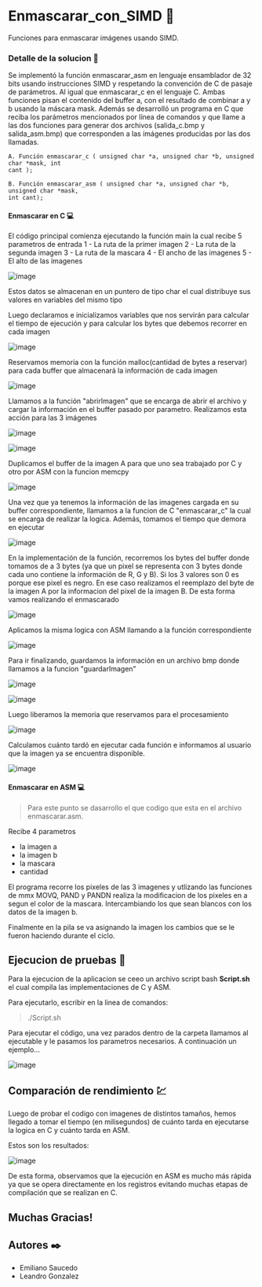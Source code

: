 # Enmascarar_con_SIMD 🤖 
Funciones para enmascarar imágenes usando SIMD.

### Detalle de la solucion 📜

Se implementó la función enmascarar_asm en lenguaje ensamblador de 32
bits usando instrucciones SIMD y respetando la convención de C de pasaje de parámetros. Al igual
que enmascarar_c en el lenguaje C. Ambas funciones pisan el contenido del buffer a, con el
resultado de combinar a y b usando la máscara mask.
Además se desarrolló un programa en C que reciba los parámetros mencionados por
línea de comandos y que llame a las dos funciones para generar dos archivos (salida_c.bmp y
salida_asm.bmp) que corresponden a las imágenes producidas por las dos llamadas.

```
A. Función enmascarar_c ( unsigned char *a, unsigned char *b, unsigned char *mask, int
cant );

B. Función enmascarar_asm ( unsigned char *a, unsigned char *b, unsigned char *mask,
int cant);
```

#### Enmascarar en C 💻

El código principal comienza ejecutando la función main la cual recibe 5 parametros de entrada
1 - La ruta de la primer imagen
2 - La ruta de la segunda imagen
3 - La ruta de la mascara
4 - El ancho de las imagenes
5 - El alto de las imagenes

![image](https://user-images.githubusercontent.com/21018256/141840081-173b248a-904e-426d-ba75-cc8b5a519db0.png)

Estos datos se almacenan en un puntero de tipo char el cual distribuye sus valores en variables del mismo tipo

Luego declaramos e inicializamos variables que nos servirán para calcular el tiempo de ejecución y para calcular los bytes que debemos recorrer en cada imagen

![image](https://user-images.githubusercontent.com/21018256/141840378-d5b06eaf-693a-411b-990d-b7d364af2604.png)

Reservamos memoria con la función malloc(cantidad de bytes a reservar) para cada buffer que almacenará la información de cada imagen

![image](https://user-images.githubusercontent.com/21018256/141840464-bd9fd955-d72d-4860-9edf-28ab2271eeec.png)

Llamamos a la función "abrirImagen" que se encarga de abrir el archivo y cargar la información en el buffer pasado por parametro. Realizamos esta acción para las 3 imágenes

![image](https://user-images.githubusercontent.com/21018256/141840533-f879f877-4c04-4fd4-b0e7-0566247aa153.png)

![image](https://user-images.githubusercontent.com/21018256/141840711-24bca30b-2e72-43b5-9f5b-b0a93edee4be.png)

Duplicamos el buffer de la imagen A para que uno sea trabajado por C y otro por ASM con la funcion memcpy

![image](https://user-images.githubusercontent.com/21018256/141840669-75ab4025-f554-4705-a014-3520f36b688a.png)

Una vez que ya tenemos la información de las imagenes cargada en su buffer correspondiente, llamamos a la funcion de C "enmascarar_c" la cual se encarga de realizar la logica. Además, tomamos el tiempo que demora en ejecutar

![image](https://user-images.githubusercontent.com/21018256/141840917-5185e812-c066-401d-81c8-988dfdb5b310.png)

En la implementación de la función, recorremos los bytes del buffer donde tomamos de a 3 bytes (ya que un pixel se representa con 3 bytes donde cada uno contiene la información de R, G y B). Si los 3 valores son 0 es porque ese pixel es negro. En ese caso realizamos el reemplazo del byte de la imagen A por la informacion del pixel de la imagen B. De esta forma vamos realizando el enmascarado

![image](https://user-images.githubusercontent.com/21018256/141840934-29bf77d3-0bab-40bb-98ae-10a146a3d9e0.png)

Aplicamos la misma logica con ASM llamando a la función correspondiente

![image](https://user-images.githubusercontent.com/21018256/141841298-923403a8-57af-45f9-9543-ebc2097b6433.png)

Para ir finalizando, guardamos la información en un archivo bmp donde llamamos a la funcion "guardarImagen"

![image](https://user-images.githubusercontent.com/21018256/141841370-fd4e5993-7739-4280-a325-66bb35f36997.png)

![image](https://user-images.githubusercontent.com/21018256/141841399-93c977fb-18b2-45b1-9480-2947ed7aba14.png)

Luego liberamos la memoria que reservamos para el procesamiento

![image](https://user-images.githubusercontent.com/21018256/141841488-33d83f72-f253-4d0a-ba1f-0ee550393cbf.png)

Calculamos cuánto tardó en ejecutar cada función e informamos al usuario que la imagen ya se encuentra disponible.

![image](https://user-images.githubusercontent.com/21018256/141841587-f8a01ba3-1667-4fa7-ae10-e0905f04ccef.png)

#### Enmascarar en ASM 💻

> Para este punto se dasarrollo el que codigo que esta en el archivo enmascarar.asm.

Recibe 4 parametros
  * la imagen a
  * la imagen b
  * la mascara
  * cantidad

  El programa recorre los pixeles de las 3 imagenes y utlizando las funciones de mmx MOVQ, PAND y PANDN realiza la modificacion de los pixeles en a segun el color de la mascara.
  Intercambiando los que sean blancos con los datos de la imagen b. 
  
  Finalmente en la pila se va asignando la imagen los cambios que se le fueron haciendo durante el ciclo.

## Ejecucion de pruebas 🧪

  Para la ejecucion de la aplicacion se ceeo un archivo script bash **Script.sh** el cual compila las implementaciones de C y ASM.

  Para ejecutarlo, escribir en la linea de comandos:

  > ./Script.sh
 
 Para ejecutar el código, una vez parados dentro de la carpeta llamamos al ejecutable y le pasamos los parametros necesarios.
 A continuación un ejemplo...

 ![image](https://user-images.githubusercontent.com/21018256/141841936-c5a38931-7d6d-4ae8-94cb-3e2e01af4a79.png)
  
## Comparación de rendimiento 💹

 Luego de probar el codigo con imagenes de distintos tamaños, hemos llegado a tomar el tiempo (en milisegundos) de cuánto tarda en ejecutarse la logica en C y cuánto tarda en ASM.

 Estos son los resultados:

 ![image](https://user-images.githubusercontent.com/21018256/141842187-a5f3172f-732d-4994-985a-0c9d280121c1.png)

 De esta forma, observamos que la ejecución en ASM es mucho más rápida ya que se opera directamente en los registros evitando muchas etapas de compilación que se realizan en C. 

## Muchas Gracias!

## Autores ✒️
- Emiliano Saucedo
- Leandro Gonzalez


